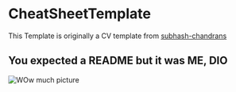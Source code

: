 # CheatSheetTemplate

This Template is originally a CV template from [subhash-chandrans](https://de.overleaf.com/articles/subhash-chandrans-cv/wbkdwkvbzfff)

## You expected a README but it was ME, DIO

![WOw much picture](https://cdn.imgbin.com/14/11/6/imgbin-dio-brando-jotaro-kujo-jojo-s-bizarre-adventure-attack-on-titan-anime-anime-gypADQmMmQhukZEJei7RSL5AX.jpg)
